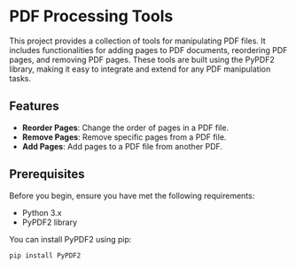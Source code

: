 # PDF Processing Tools

This project provides a collection of tools for manipulating PDF files. It includes functionalities for adding pages to PDF documents, reordering PDF pages, and removing PDF pages. These tools are built using the PyPDF2 library, making it easy to integrate and extend for any PDF manipulation tasks.

## Features

- **Reorder Pages**: Change the order of pages in a PDF file.
- **Remove Pages**: Remove specific pages from a PDF file.
- **Add Pages**: Add pages to a PDF file from another PDF.

## Prerequisites

Before you begin, ensure you have met the following requirements:

- Python 3.x
- PyPDF2 library

You can install PyPDF2 using pip:

```bash
pip install PyPDF2
